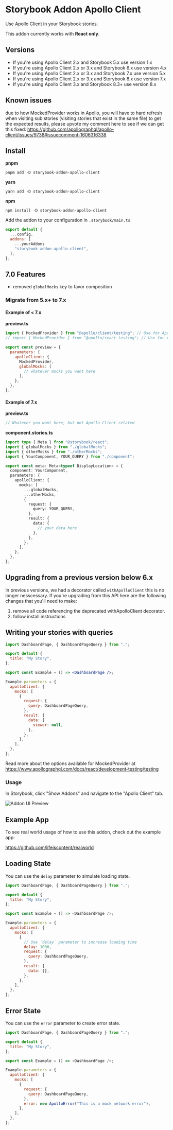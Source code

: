 # Storybook Addon Apollo Client

Use Apollo Client in your Storybook stories.

This addon currently works with **React only**.

## Versions

- If you're using Apollo Client 2.x and Storybook 5.x use version 1.x
- If you're using Apollo Client 2.x or 3.x and Storybook 6.x use version 4.x
- If you're using Apollo Client 2.x or 3.x and Storybook 7.x use version 5.x
- If you're using Apollo Client 2.x or 3.x and Storybook 8.x use version 7.x
- If you're using Apollo Client 3.x and Storybook 8.3+ use version 8.x

## Known issues

due to how MockedProvider works in Apollo, you will have to hard refresh when visiting sub stories (visiting stories that exist in the same file) to get the expected results, please upvote my comment here to see if we can get this fixed: https://github.com/apollographql/apollo-client/issues/9738#issuecomment-1606316338

## Install

**pnpm**

```shell
pnpm add -D storybook-addon-apollo-client
```

**yarn**

```shell
yarn add -D storybook-addon-apollo-client
```

**npm**

```shell
npm install -D storybook-addon-apollo-client
```

Add the addon to your configuration in `.storybook/main.ts`

```js
export default {
  ...config,
  addons: [
    ...yourAddons
    "storybook-addon-apollo-client",
  ],
};
```

## 7.0 Features

- removed `globalMocks` key to favor composition

### Migrate from 5.x+ to 7.x

#### Example of < 7.x

**preview.ts**

```js
import { MockedProvider } from "@apollo/client/testing"; // Use for Apollo Version 3+
// import { MockedProvider } from "@apollo/react-testing"; // Use for Apollo Version < 3

export const preview = {
  parameters: {
    apolloClient: {
      MockedProvider,
      globalMocks: [
        // whatever mocks you want here
      ],
    },
  },
};
```

#### Example of 7.x

**preview.ts**

```js
// Whatever you want here, but not Apollo Client related
```

**component.stories.ts**

```ts
import type { Meta } from "@storybook/react";
import { globalMocks } from "./globalMocks";
import { otherMocks } from "./otherMocks";
import { YourComponent, YOUR_QUERY } from "./component";

export const meta: Meta<typeof DisplayLocation> = {
  component: YourComponent,
  parameters: {
    apolloClient: {
      mocks: [
        ...globalMocks,
        ...otherMocks,
        {
          request: {
            query: YOUR_QUERY,
          },
          result: {
            data: {
              // your data here
            },
          },
        },
      ],
    },
  },
};
```

## Upgrading from a previous version below 6.x

In previous versions, we had a decorator called `withApolloClient` this is no longer nesscessary. If you're upgrading from this API here are the following changes that you'll need to make:

1. remove all code referencing the deprecated withApolloClient decorator.
2. follow install instructions

## Writing your stories with queries

```jsx
import DashboardPage, { DashboardPageQuery } from ".";

export default {
  title: "My Story",
};

export const Example = () => <DashboardPage />;

Example.parameters = {
  apolloClient: {
    mocks: [
      {
        request: {
          query: DashboardPageQuery,
        },
        result: {
          data: {
            viewer: null,
          },
        },
      },
    ],
  },
};
```

Read more about the options available for MockedProvider at https://www.apollographql.com/docs/react/development-testing/testing

### Usage

In Storybook, click "Show Addons" and navigate to the "Apollo Client" tab.

![Addon UI Preview](preview.png)

## Example App

To see real world usage of how to use this addon, check out the example app:

https://github.com/lifeiscontent/realworld

## Loading State

You can use the `delay` parameter to simulate loading state.

```js
import DashboardPage, { DashboardPageQuery } from ".";

export default {
  title: "My Story",
};

export const Example = () => <DashboardPage />;

Example.parameters = {
  apolloClient: {
    mocks: [
      {
        // Use `delay` parameter to increase loading time
        delay: 1000,
        request: {
          query: DashboardPageQuery,
        },
        result: {
          data: {},
        },
      },
    ],
  },
};
```

## Error State

You can use the `error` parameter to create error state.

```js
import DashboardPage, { DashboardPageQuery } from ".";

export default {
  title: "My Story",
};

export const Example = () => <DashboardPage />;

Example.parameters = {
  apolloClient: {
    mocks: [
      {
        request: {
          query: DashboardPageQuery,
        },
        error: new ApolloError("This is a mock network error"),
      },
    ],
  },
};
```

